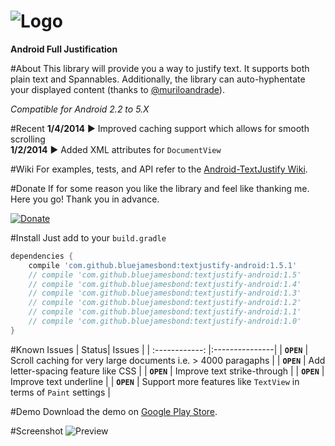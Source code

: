 ![Logo](https://raw.githubusercontent.com/bluejamesbond/TextJustify-Android/master/misc/logo.png?)
=======
**Android Full Justification**

#About
This library will provide you a way to justify text. It supports both plain text and Spannables. Additionally, the library can auto-hyphentate your displayed content (thanks to [@muriloandrade](https://github.com/muriloandrade)).

*Compatible for Android 2.2 to 5.X*

#Recent
**1/4/2014** ► Improved caching support which allows for smooth scrolling  
**1/2/2014** ► Added XML attributes for `DocumentView`

#Wiki
For examples, tests, and API refer to the [Android-TextJustify Wiki](https://github.com/bluejamesbond/TextJustify-Android/wiki/1-%C2%B7-Home).

#Donate
If for some reason you like the library and feel like thanking me. Here you go! Thank you in advance.

[![Donate](http://i.imgur.com/6tHWFwv.gif)](https://www.paypal.com/cgi-bin/webscr?cmd=_donations&business=YTSYSHBANY9YG&lc=US&item_name=TextJustifyAndroid&currency_code=USD&bn=PP%2dDonationsBF%3abtn_donate_SM%2egif%3aNonHosted)

#Install
Just add to your `build.gradle`
```gradle
dependencies {
    compile 'com.github.bluejamesbond:textjustify-android:1.5.1'
    // compile 'com.github.bluejamesbond:textjustify-android:1.5'
    // compile 'com.github.bluejamesbond:textjustify-android:1.4'
    // compile 'com.github.bluejamesbond:textjustify-android:1.3'
    // compile 'com.github.bluejamesbond:textjustify-android:1.2'
    // compile 'com.github.bluejamesbond:textjustify-android:1.1'
    // compile 'com.github.bluejamesbond:textjustify-android:1.0'
}
```

#Known Issues
| Status| Issues    |
| :------------:    |:---------------|
|  **`OPEN`**       | Scroll caching for very large documents i.e. > 4000 paragaphs |
|  **`OPEN`**       | Add letter-spacing feature like CSS |
|  **`OPEN`**       | Improve text strike-through |
|  **`OPEN`**       | Improve text underline  |
|  **`OPEN`**       | Support more features like `TextView` in terms of `Paint` settings  |

#Demo
Download the demo on [Google Play Store](https://play.google.com/store/apps/details?id=com.bluejamesbond.text.sample).

#Screenshot
![Preview](https://raw.githubusercontent.com/bluejamesbond/TextJustify-Android/master/screenshots/quoteSpan.png)
